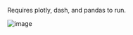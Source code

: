 Requires plotly, dash, and pandas to run.

![image](https://github.com/gigachad098/LearningAboutYourselfHeatmap/assets/107569878/9fb30d1e-01d8-445f-826b-feac17d31182)
